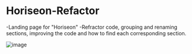 # Horiseon-Refactor

-Landing page for "Horiseon"
-Refractor code, grouping and renaming sections, improving the code and how to find each corresponding section.


![image](https://github.com/Eddie-UCF-bootcamp/Horiseon-Refactor/assets/161403923/745c5b7b-b420-4d55-9f66-49a04a0aff7a)
